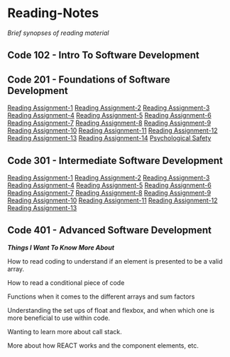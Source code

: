 # Reading-Notes
_Brief synopses of reading material_

## Code 102 - Intro To Software Development

## Code 201 - Foundations of Software Development
[Reading Assignment-1](https://github.com/BiancaChery/Reading-Notes/blob/29ed41ffdd0f98b6d62bf69125acfe47c3ceb1a6/class-01.md)
[Reading Assignment-2](https://github.com/BiancaChery/Reading-Notes/blob/29f4470034327529eb3c7ce752ef7a4b9ac54e5f/class-02.md)
[Reading Assignment-3](https://github.com/BiancaChery/Reading-Notes/blob/ce72ffd1fb6808d6e5202c65e07bf3e932363489/class-03.md)
[Reading Assignment-4](https://github.com/BiancaChery/Reading-Notes/blob/5d0a7617ce99b5890a40e3865d96131a6d9fb2ec/class-04.md)
[Reading Assignment-5](https://github.com/BiancaChery/Reading-Notes/blob/c102f8f77b2126d3d9f9c97c28503782526980fc/class-05.md)
[Reading Assignment-6](https://github.com/BiancaChery/Reading-Notes/blob/5ba6193f1298029eb6f6f9ae932d78a6d0afb1a2/class-06.md)
[Reading Assignment-7](https://github.com/BiancaChery/Reading-Notes/blob/7452ad0bbdd9adc6ee2ff259250b1ec7af3b498d/class-07.md)
[Reading Assignment-8](https://github.com/BiancaChery/Reading-Notes/blob/bbb955929be2f947a8a5d130c406c06de398fe71/class-08.md)
[Reading Assignment-9](https://github.com/BiancaChery/Reading-Notes/blob/c953ac920f15cf2a9f830af637b94ed03958923b/class-09.md)
[Reading Assignment-10](https://github.com/BiancaChery/Reading-Notes/blob/56ec7f65045d6ecbc43f20ae8f0d18d43eff1c73/class-10.md)
[Reading Assignment-11](https://github.com/BiancaChery/Reading-Notes/blob/6ee16c05bd3afc9833f2abd33a993c073272c7c7/class-11.md)
[Reading Assignment-12](https://github.com/BiancaChery/Reading-Notes/blob/6ee16c05bd3afc9833f2abd33a993c073272c7c7/class-12.md)
[Reading Assignment-13](https://github.com/BiancaChery/Reading-Notes/blob/88368a82886b5850fef5940bddafbed198e300de/class-13.md)
[Reading Assignment-14](https://github.com/BiancaChery/Reading-Notes/blob/63b467ac6ff17db644259312f7bba1ce38fb7123/class-14.md)
[Psychological Safety](https://github.com/BiancaChery/Reading-Notes/blob/63b467ac6ff17db644259312f7bba1ce38fb7123/class-14-Psychological-Safety.md)


## Code 301 - Intermediate Software Development
[Reading Assignment-1](https://github.com/BiancaChery/Reading-Notes/blob/2df3d4e5c9c36f24f4bab4f429c4cd89403cf070/301-class-01.md)
[Reading Assignment-2](https://github.com/BiancaChery/Reading-Notes/blob/eefaff80dbecf1278095e2788c481c95fec07278/301-class-02.md)
[Reading Assignment-3](https://github.com/BiancaChery/Reading-Notes/blob/5ea558b8b80de0fa15ca905fa3dffebdd44962ae/301-class-03.md)
[Reading Assignment-4](https://github.com/BiancaChery/Reading-Notes/blob/03bb011cff9160c88b0842fa09e9b76773f4923b/301-class-04.md)
[Reading Assignment-5](https://github.com/BiancaChery/Reading-Notes/blob/ed508ad6b566b33219ef56c2b0c668bbf8122578/301-class-05.md)
[Reading Assignment-6](https://github.com/BiancaChery/Reading-Notes/blob/951785efa61c51cc7d7a27b3e9f373100c2a9174/301-class-06.md)
[Reading Assignment-7](https://github.com/BiancaChery/Reading-Notes/blob/61ca96b37641ed338c6559652f85054f2d113300/301-class-07.md)
[Reading Assignment-8](https://github.com/BiancaChery/Reading-Notes/blob/c0de71fef699a21c9d5c34c9b84f742efc00bd78/301-class-08.md)
[Reading Assignment-9](https://github.com/BiancaChery/Reading-Notes/blob/d4644146ab74175778738e5999cbe733de5d16c8/301-class-09.md)
[Reading Assignment-10](https://github.com/BiancaChery/Reading-Notes/blob/345ccd80b57e3b8f8ba287747f994de803a9c34e/301-class-10.md)
[Reading Assignment-11](https://github.com/BiancaChery/Reading-Notes/blob/180375e09c9b40608e9b9b80b3025df9f224ffc0/class-11.md)
[Reading Assignment-12](https://github.com/BiancaChery/Reading-Notes/blob/e2c82e2b4f3945ed4eb3a0c0f1f52b4e780e710d/301-class-12.md)
[Reading Assignment-13](https://github.com/BiancaChery/Reading-Notes/blob/050073df906f0afc12395c4af67206987b1d5030/301-class-13.md)

## Code 401 - Advanced Software Development

 ***Things I Want To Know More About***

How to read coding to understand if an element is presented to be a valid array.

How to read a conditional piece of code

Functions when it comes to the different arrays and sum factors

Understanding the set ups of float and flexbox, and when which one is more beneficial to use within code.

Wanting to learn more about call stack.

More about how REACT works and the component elements, etc.
